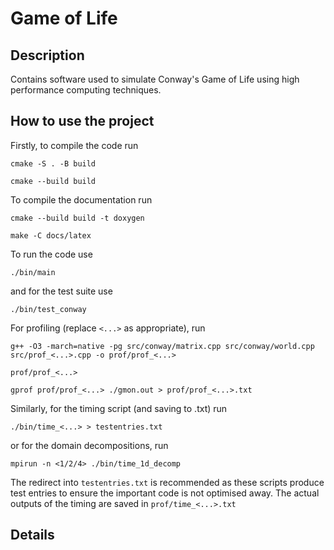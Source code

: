 # Game of Life

## Description

Contains software used to simulate Conway's Game of Life using high performance computing techniques.

## How to use the project

Firstly, to compile the code run

`cmake -S . -B build`

`cmake --build build`

To compile the documentation run

`cmake --build build -t doxygen`

`make -C docs/latex`

To run the code use

`./bin/main`

and for the test suite use

`./bin/test_conway`

For profiling (replace `<...>` as appropriate), run

`g++ -O3 -march=native -pg src/conway/matrix.cpp src/conway/world.cpp src/prof_<...>.cpp -o prof/prof_<...>`

`prof/prof_<...>`

`gprof prof/prof_<...> ./gmon.out > prof/prof_<...>.txt`

Similarly, for the timing script (and saving to .txt) run

`./bin/time_<...> > testentries.txt`

or for the domain decompositions, run

`mpirun -n <1/2/4> ./bin/time_1d_decomp`

The redirect into `testentries.txt` is recommended as these scripts produce test entries to ensure the important code is not optimised away.
The actual outputs of the timing are saved in `prof/time_<...>.txt`

## Details
